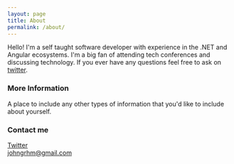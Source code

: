 ```yaml
---
layout: page
title: About
permalink: /about/
---
```


Hello!  I'm a self taught software developer with experience in the .NET and Angular ecosystems.  I'm a big fan of attending tech conferences and discussing technology.  If you ever have any questions feel free to ask on [twitter](https://twitter.com/JohnGrahamDev).

### More Information

A place to include any other types of information that you'd like to include about yourself.

### Contact me

[Twitter](https://twitter.com/JohnGrahamDev)  
[johngrhm@gmail.com](mailto:johngrhm@gmail.com)
